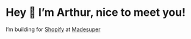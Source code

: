 # Hey 👋 I’m Arthur, nice to meet you!
I’m building for [Shopify](https://www.shopify.co.uk/) at [Madesuper](https://madesuper.com)

<!--
**artyrcheek/artyrcheek** is a ✨ _special_ ✨ repository because its `README.md` (this file) appears on your GitHub profile.

Here are some ideas to get you started:

- 🔭 I’m currently working on ...
- 🌱 I’m currently learning ...
- 👯 I’m looking to collaborate on ...
- 🤔 I’m looking for help with ...
- 💬 Ask me about ...
- 📫 How to reach me: ...
- 😄 Pronouns: ...
- ⚡ Fun fact: ...
-->

